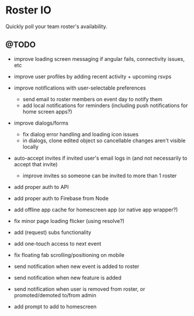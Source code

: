 Roster IO
========================

Quickly poll your team roster's availability.


## @TODO

- improve loading screen messaging if angular fails, connectivity issues, etc
- improve user profiles by adding recent activity + upcoming rsvps
- improve notifications with user-selectable preferences
	- send email to roster members on event day to notify them
	- add local notifications for reminders (including push notifications for home screen apps?)
- improve dialogs/forms
	- fix dialog error handling and loading icon issues
	- in dialogs, clone edited object so cancellable changes aren't visible locally
- auto-accept invites if invited user's email logs in (and not necessarily to accept that invite)
	- improve invites so someone can be invited to more than 1 roster
- add proper auth to API
- add proper auth to Firebase from Node
- add offline app cache for homescreen app (or native app wrapper?)
- fix minor page loading flicker (using resolve?)

- add (request) subs functionality
- add one-touch access to next event
- fix floating fab scrolling/positioning on mobile
- send notification when new event is added to roster
- send notification when new feature is added
- send notification when user is removed from roster, or promoted/demoted to/from admin
- add prompt to add to homescreen